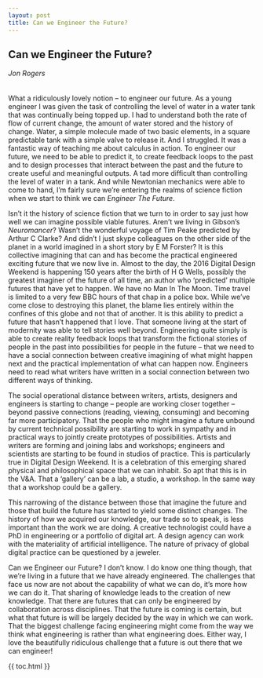 ```yaml
---
layout: post
title: Can we Engineer the Future?
---
```


## Can we Engineer the Future?
*Jon Rogers*
<br />
<br />
<br />
What a ridiculously lovely notion – to engineer our future. As a young engineer I  was given the task of controlling the level of water in a water tank that was continually being topped up. I had to understand both the rate of flow of current change, the amount of water stored  and the history of change. Water, a simple molecule made of two basic elements, in a square predictable tank with a simple valve to release it. And I struggled. It was a fantastic way of teaching me about calculus in action. To engineer our future, we need to be able to predict it, to create feedback loops to the past and to design processes that interact between the past and the future to create useful and meaningful outputs. A tad more difficult than controlling the level of water in a tank.  And while Newtonian mechanics were able to come to hand, I’m fairly sure we’re entering the realms of science fiction when we start to think we can *Engineer The Future*.

Isn’t it the history of science fiction that we turn to in order to say just how well we can imagine possible viable futures. Aren’t we living in Gibson’s *Neuromancer*? Wasn’t the wonderful voyage of Tim Peake predicted by Arthur C Clarke? And didn’t I just skype colleagues on the other side of the planet in a world imagined in a short story by E M Forster? It is this collective imagining that can and has become the practical engineered exciting future that we now live in.  Almost to the day, the 2016 Digital Design Weekend is happening 150 years after the birth of H G Wells, possibly the greatest imaginer of the future of all time, an author who ‘predicted’ multiple futures that have yet to happen. We have no Man In The Moon. Time travel is limited to a very few BBC hours of that chap  in a police box. While we’ve come close to destroying this planet, the blame lies entirely within the confines of this globe and not that of another.  It is this ability to predict a future that hasn’t happened that I love. That someone living at the start of modernity was able to tell stories well beyond.  Engineering quite simply is able to create reality feedback loops that transform the fictional stories of people in the past into possibilities for people in the future – that we need to have a social connection between creative imagining of what might happen next and the practical implementation of what can happen now. Engineers need to read what writers have written in a social connection between two different ways of thinking. 

The social operational distance between writers, artists, designers and engineers is starting to change – people are working closer together – beyond passive connections (reading, viewing, consuming) and becoming far more participatory. That the people who might imagine a future unbound by current technical possibility are starting to work in sympathy and in practical ways to jointly create prototypes of possibilities.  Artists and writers are forming and joining labs and workshops; engineers and scientists are starting to be found in studios of practice. This is particularly true in Digital Design Weekend. It is a celebration of this emerging shared physical and philosophical space that we can inhabit. So apt that this is in the V&A. That a ‘gallery’ can be a lab, a studio, a workshop. In the same way that a workshop could be a gallery. 

This narrowing of the distance between those that imagine the future and those that build the future has started to yield some distinct changes. The history of how we acquired our knowledge, our trade so to speak, is less important than the work we are doing. A creative technologist could have a PhD in engineering or a portfolio of digital art. A design agency can work with the materiality of artificial intelligence. The nature of privacy of global digital practice can be questioned by a jeweler.  

Can we Engineer our Future? I don’t know. I do know one thing though, that we’re living in a future that we have already engineered.  The challenges that face us now are not about the capability of what we can do, it’s more how we can do it. That sharing of knowledge leads to the creation of new knowledge. That there are futures that can only be engineered by collaboration across disciplines. That the future is coming is certain, but what that future is will be largely decided by the way in which we can work. That the biggest challenge facing engineering might come from the way we think what engineering is rather than what engineering does. Either way, I love the beautifully ridiculous challenge that a future is out there that we can engineer!

{{ toc.html }}
